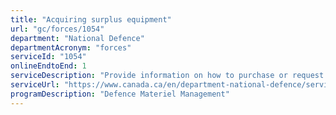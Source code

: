 ```yaml
---
title: "Acquiring surplus equipment"
url: "gc/forces/1054"
department: "National Defence"
departmentAcronym: "forces"
serviceId: "1054"
onlineEndtoEnd: 1
serviceDescription: "Provide information on how to purchase or request a donation or transfer of surplus military equipment and learn about other methods used for disposal."
serviceUrl: "https://www.canada.ca/en/department-national-defence/services/surplus-military-materiel.html"
programDescription: "Defence Materiel Management"
---
```

